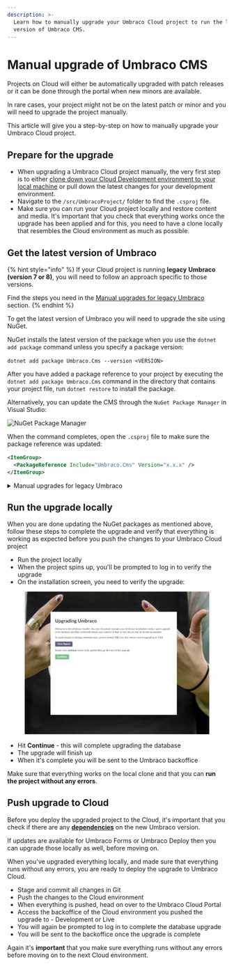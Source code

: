 ```yaml
---
description: >-
  Learn how to manually upgrade your Umbraco Cloud project to run the latest
  version of Umbraco CMS.
---
```


# Manual upgrade of Umbraco CMS

Projects on Cloud will either be automatically upgraded with patch releases or it can be done through the portal when new minors are available.

In rare cases, your project might not be on the latest patch or minor and you will need to upgrade the project manually.

This article will give you a step-by-step on how to manually upgrade your Umbraco Cloud project.

## Prepare for the upgrade

* When upgrading a Umbraco Cloud project manually, the very first step is to either [clone down your Cloud Development environment to your local machine](../../set-up/working-locally/) or pull down the latest changes for your development environment.
* Navigate to the `/src/UmbracoProject/` folder to find the `.csproj` file.
* Make sure you can run your Cloud project locally and restore content and media. It's important that you check that everything works once the upgrade has been applied and for this, you need to have a clone locally that resembles the Cloud environment as much as possible.

## Get the latest version of Umbraco

{% hint style="info" %}
If your Cloud project is running **legacy** **Umbraco (version 7 or 8)**, you will need to follow an approach specific to those versions.

Find the steps you need in the [Manual upgrades for legacy Umbraco](manual-cms-upgrade.md#manual-upgrades-for-legacy-umbraco) section.
{% endhint %}

To get the latest version of Umbraco you will need to upgrade the site using NuGet.

NuGet installs the latest version of the package when you use the `dotnet add package` command unless you specify a package version:

`dotnet add package Umbraco.Cms --version <VERSION>`

After you have added a package reference to your project by executing the `dotnet add package Umbraco.Cms` command in the directory that contains your project file, run `dotnet restore` to install the package.

Alternatively, you can update the CMS through the `NuGet Package Manager` in Visual Studio:

![NuGet Package Manager](../../.gitbook/assets/Manage\_packages.png)

When the command completes, open the `.csproj` file to make sure the package reference was updated:

```xml
<ItemGroup>
  <PackageReference Include="Umbraco.Cms" Version="x.x.x" />
</ItemGroup>
```

<details>

<summary>Manual upgrades for legacy Umbraco</summary>

**Get the latest version of Umbraco**

* [Download the relevant version of Umbraco CMS from Our](https://our.umbraco.com/download/)
* Unzip the folder to your computer
* Copy the following folders from the unzipped folder to your Cloud project folder:
  * `/bin`
  * `/Umbraco`

**Merge configuration files**

In this step, you need to merge the configuration files containing changes. For this, we recommend using a tool like [WinMerge](http://winmerge.org/) or [DiffMerge](https://sourcegear.com/diffmerge/).

The reason you shouldn't overwrite these files is that this will also overwrite any **custom configuration** you might have as well as **Umbraco Cloud-specific settings**. Read more about which Cloud-specific details you should watch out for in the following sections.

**`Web.config`**

When merging the `web.config` file make sure that you **do not overwrite/remove** the following settings:

**`<configSettings>`**

```xml
<sectionGroup name="umbraco.deploy">
    <section name="environments" type="Umbraco.Deploy.Configuration.DeployEnvironmentsSection, Umbraco.Deploy" requirePermission="false" />
    <section name="settings" type="Umbraco.Deploy.Configuration.DeploySettingsSection, Umbraco.Deploy" requirePermission="false" />
</sectionGroup>
```

**`<appSettings>`**

```xml
<add key="umbracoConfigurationStatus" value="7.8.1" />
---
<add key="UmbracoLicensesDirectory" value="~/App_Plugins/UmbracoLicenses/" />
<add key="umbracoVersionCheckPeriod" value="0" />
<add key="umbracoDisableElectionForSingleServer" value="true" />
<add key="Umbraco.Deploy.ApiKey" value="9BEA9EAA7333131EB93B6DB7EF5D79709985F3FB" />
```

**`<connectionString>`**

```xml
<connectionStrings>
    <remove name="umbracoDbDSN" />
    <add name="umbracoDbDSN" connectionString="Data Source=|DataDirectory|\Umbraco.sdf;Flush Interval=1;" providerName="System.Data.SqlServerCe.4.0" />
    <!-- Important: If you're upgrading Umbraco, do not clear the connection string/provider name during your web.config merge. -->
</connectionStrings>
```

**`<umbraco.deploy>`**

```xml
<umbraco.deploy>
    <environments configSource="config\UmbracoDeploy.config" />
    <settings configSource="config\UmbracoDeploy.Settings.config" />
</umbraco.deploy>
```

**`Dashboard.config`**

This section only applies to Umbraco 7 projects.

When merging the `Dashboard.config` file make sure that you **do not overwrite/remove** the following settings:

**Deploy**

```xml
<section alias="Deploy">
    <areas>
    <area>content</area>
    </areas>
    <tab caption="Your workspace">
    <control>/App_Plugins/Deploy/views/dashboards/dashboard.html</control>
    </tab>
</section>
```

**`StartupFormsDashboardSection`**

```xml
<section alias="StartupFormsDashboardSection">
    <areas>
    <area>forms</area>
    </areas>
    <tab caption="Dashboard">
    <control>/App_Plugins/umbracoforms/backoffice/dashboards/licensing.html</control>
    <control>/App_Plugins/umbracoforms/backoffice/dashboards/yourforms.html</control>
    <control>/App_Plugins/umbracoforms/backoffice/dashboards/activity.html</control>
    </tab>
</section>
```

**Do not merge** the following section from the new version of Umbraco:

```xml
<section alias="StartupDashboardSection">
    <access>
    <deny>translator</deny>
    </access>
    <areas>
    <area>content</area>
    </areas>
    <tab caption="Get Started">
    <access>
        <grant>admin</grant>
    </access>

    <control showOnce="true" addPanel="true" panelCaption="">
        views/dashboard/default/startupdashboardintro.html
    </control>

    </tab>
</section>
```

**Other config files**

The following config files contain differences, and in most cases, you need to keep the ones from your Cloud project:

* `/Splashes/noNodes.aspx`
* `trees.config`
* `umbracoSettings.config`

This concludes the steps specific to the legacy Umbraco versions. To continue, follow the steps below.

</details>

## Run the upgrade locally

When you are done updating the NuGet packages as mentioned above, follow these steps to complete the upgrade and verify that everything is working as expected before you push the changes to your Umbraco Cloud project

* Run the project locally
* When the project spins up, you'll be prompted to log in to verify the upgrade
* On the installation screen, you need to verify the upgrade:

<figure><img src="../../.gitbook/assets/upgrade-screen.png" alt=""><figcaption></figcaption></figure>

* Hit **Continue** - this will complete upgrading the database
* The upgrade will finish up
* When it's complete you will be sent to the Umbraco backoffice

Make sure that everything works on the local clone and that you can **run the project without any errors**.

## Push upgrade to Cloud

Before you deploy the upgraded project to the Cloud, it's important that you check if there are any [**dependencies**](../product-dependencies.md) on the new Umbraco version.

If updates are available for Umbraco Forms or Umbraco Deploy then you can upgrade those locally as well, before moving on.

When you've upgraded everything locally, and made sure that everything runs without any errors, you are ready to deploy the upgrade to Umbraco Cloud.

* Stage and commit all changes in Git
* Push the changes to the Cloud environment
* When everything is pushed, head on over to the Umbraco Cloud Portal
* Access the backoffice of the Cloud environment you pushed the upgrade to - Development or Live
* You will again be prompted to log in to complete the database upgrade
* You will be sent to the backoffice once the upgrade is complete

Again it's **important** that you make sure everything runs without any errors before moving on to the next Cloud environment.
